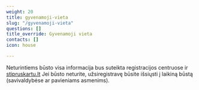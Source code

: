 ```yaml
---
weight: 20
title: gyvenamoji-vieta
slug: "/gyvenamoji-vieta"
questions: []
title_override: Gyvenamoji vieta
contacts: []
icon: house

---
```

Neturintiems būsto visa informacija bus suteikta registracijos centruose ir [stipruskartu.lt](https://stipruskartu.lt/) Jei būsto neturite, užsiregistravę būsite išsiųsti į laikiną būstą (savivaldybėse ar pavieniams asmenims).